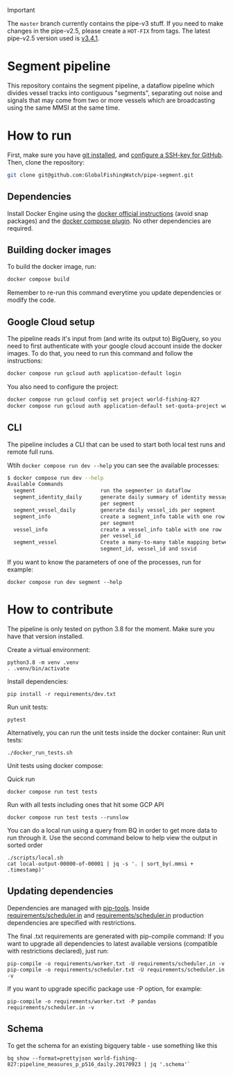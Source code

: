 > [!IMPORTANT]
> The `master` branch currently contains the pipe-v3 stuff. If you need to make changes in the pipe-v2.5, please create a `HOT-FIX` from tags. The latest pipe-v2.5 version used is [v3.4.1](https://github.com/GlobalFishingWatch/pipe-segment/releases/tag/v3.4.1).

# Segment pipeline

This repository contains the segment pipeline,
a dataflow pipeline which divides vessel tracks into contiguous "segments",
separating out noise and signals that may come from two or more vessels
which are broadcasting using the same MMSI at the same time.


[docker official instructions]: https://docs.docker.com/engine/install/
[docker compose plugin]: https://docs.docker.com/compose/install/linux/
[git installed]: https://git-scm.com/downloads
[pip-tools]: https://pip-tools.readthedocs.io/en/stable/
[configure a SSH-key for GitHub]: https://docs.github.com/en/authentication/connecting-to-github-with-ssh/adding-a-new-ssh-key-to-your-github-account
[requirements/scheduler.in]: requirements/scheduler.in
[requirements/worker.in]: requirements/worker.in


# How to run

First, make sure you have [git installed], and [configure a SSH-key for GitHub].
Then, clone the repository:
```bash
git clone git@github.com:GlobalFishingWatch/pipe-segment.git
```

## Dependencies

Install Docker Engine using the [docker official instructions] (avoid snap packages)
and the [docker compose plugin]. No other dependencies are required.

## Building docker images

To build the docker image, run:
```bash
docker compose build
```

Remember to re-run this command everytime you update dependencies or modify the code.

## Google Cloud setup

The pipeline reads it's input from (and write its output to) BigQuery,
so you need to first authenticate with your google cloud account inside the docker images.
To do that, you need to run this command and follow the instructions:
```bash
docker compose run gcloud auth application-default login
```

You also need to configure the project:
```bash
docker compose run gcloud config set project world-fishing-827
docker compose run gcloud auth application-default set-quota-project world-fishing-827
```

## CLI

The pipeline includes a CLI that can be used to start both local test runs and
remote full runs.

Wtih `docker compose run dev --help` you can see the available processes:
```bash
$ docker compose run dev --help
Available Commands
  segment                     run the segmenter in dataflow
  segment_identity_daily      generate daily summary of identity messages
                              per segment
  segment_vessel_daily        generate daily vessel_ids per segment
  segment_info                create a segment_info table with one row
                              per segment
  vessel_info                 create a vessel_info table with one row
                              per vessel_id
  segment_vessel              Create a many-to-many table mapping between
                              segment_id, vessel_id and ssvid
```

If you want to know the parameters of one of the processes, run for example:
```shell
docker compose run dev segment --help
```

# How to contribute

The pipeline is only tested on python 3.8 for the moment.
Make sure you have that version installed.

Create a virtual environment:
```shell
python3.8 -m venv .venv
. .venv/bin/activate
```

Install dependencies:
```shell
pip install -r requirements/dev.txt
```

Run unit tests:
```shell
pytest
```

Alternatively, you can run the unit tests inside the docker container:
Run unit tests:
```shell
./docker_run_tests.sh
```

Unit tests using docker compose:

Quick run
```shell
docker compose run test tests
```
Run with all tests including ones that hit some GCP API
```shell
docker compose run test tests --runslow
```

You can do a local run using a query from BQ in order to get more data to run through it.
Use the second command below to help view the output in sorted order

```shell
./scripts/local.sh
cat local-output-00000-of-00001 | jq -s '. | sort_by(.mmsi + .timestamp)'
```

## Updating dependencies

Dependencies are managed with [pip-tools].
Inside [requirements/scheduler.in] and [requirements/scheduler.in]
production dependencies are specified with restrictions.

The final .txt requirements are generated with pip-compile command:
If you want to upgrade all dependencies to latest available versions
(compatible with restrictions declared), just run:
```shell
pip-compile -o requirements/worker.txt -U requirements/scheduler.in -v
pip-compile -o requirements/scheduler.txt -U requirements/scheduler.in -v
```

If you want to upgrade specific package use -P option, for example:
```shell
pip-compile -o requirements/worker.txt -P pandas requirements/scheduler.in -v
```

## Schema

To get the schema for an existing bigquery table - use something like this

```shell
bq show --format=prettyjson world-fishing-827:pipeline_measures_p_p516_daily.20170923 | jq '.schema'`
```